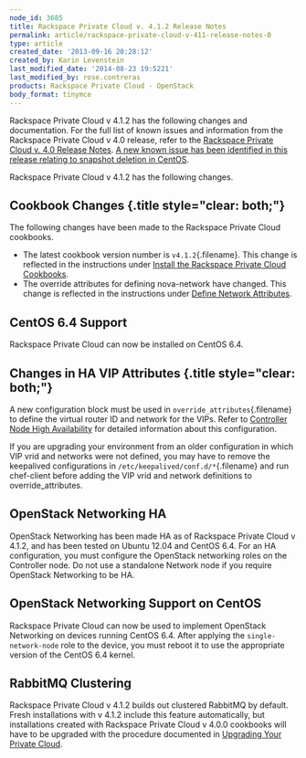 ```yaml
---
node_id: 3685
title: Rackspace Private Cloud v. 4.1.2 Release Notes
permalink: article/rackspace-private-cloud-v-411-release-notes-0
type: article
created_date: '2013-09-16 20:28:12'
created_by: Karin Levenstein
last_modified_date: '2014-08-23 19:5221'
last_modified_by: rose.contreras
products: Rackspace Private Cloud - OpenStack
body_format: tinymce
---
```


Rackspace Private Cloud v 4.1.2 has the following changes and
documentation. For the full list of known issues and information from
the Rackspace Private Cloud v 4.0 release, refer to the [Rackspace
Private Cloud v. 4.0 Release
Notes](http://www.rackspace.com/knowledge_center/article/rackspace-private-cloud-v-40-release-notes).
[A new known issue has been identified in this release relating to
snapshot deletion in
CentOS](/knowledge_center/article/rackspace-private-cloud-v-40-release-notes#known-cinder-centOS).

Rackspace Private Cloud v 4.1.2 has the following changes.

Cookbook Changes {.title style="clear: both;"}
----------------

The following changes have been made to the Rackspace Private Cloud
cookbooks.

-   The latest cookbook version number is `v4.1.2`{.filename}. This
    change is reflected in the instructions under [Install the Rackspace
    Private Cloud
    Cookbooks](http://www.rackspace.com/knowledge_center/article/installing-openstack-with-rackspace-private-cloud-tools#install-cookbooks).
-   The override attributes for defining nova-network have changed. This
    change is reflected in the instructions under [Define Network
    Attributes](http://www.rackspace.com/knowledge_center/article/installing-openstack-with-rackspace-private-cloud-tools#define-override-attrs).

CentOS 6.4 Support
------------------

Rackspace Private Cloud can now be installed on CentOS 6.4.

Changes in HA VIP Attributes {.title style="clear: both;"}
----------------------------

A new configuration block must be used in
`override_attributes`{.filename} to define the virtual router ID and
network for the VIPs. Refer to [Controller Node High
Availability](http://www.rackspace.com/knowledge_center/article/installing-openstack-with-rackspace-private-cloud-tools#nova-cluster-ha)
for detailed information about this configuration.

If you are upgrading your environment from an older configuration in
which VIP vrid and networks were not defined, you may have to remove the
keepalived configurations in `/etc/keepalived/conf.d/*`{.filename} and
run chef-client before adding the VIP vrid and network definitions to
override\_attributes.

OpenStack Networking HA
-----------------------

OpenStack Networking has been made HA as of Rackspace Private Cloud v
4.1.2, and has been tested on Ubuntu 12.04 and CentOS 6.4. For an HA
configuration, you must configure the OpenStack networking roles on the
Controller node. Do not use a standalone Network node if you require
OpenStack Networking to be HA.

OpenStack Networking Support on CentOS
--------------------------------------

Rackspace Private Cloud can now be used to implement OpenStack
Networking on devices running CentOS 6.4. After applying the
`single-network-node` role to the device, you must reboot it to use the
appropriate version of the CentOS 6.4 kernel.

RabbitMQ Clustering
-------------------

Rackspace Private Cloud v 4.1.2 builds out clustered RabbitMQ by
default. Fresh installations with v 4.1.2 include this feature
automatically, but installations created with Rackspace Private Cloud v
4.0.0 cookbooks will have to be upgraded with the procedure documented
in [Upgrading Your Private
Cloud](http://www.rackspace.com/knowledge_center/article/upgrading-your-private-cloud#upgrade-rabbitmq-v41).

